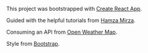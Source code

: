 This project was bootstrapped with [Create React App](https://github.com/facebook/create-react-app).

Guided with the helpful tutorials from [Hamza Mirza](https://github.com/hamza-mirza).

Consuming an API from [Open Weather Map](https://openweathermap.org).

Style from [Bootstrap](https://getbootstrap.com/).
